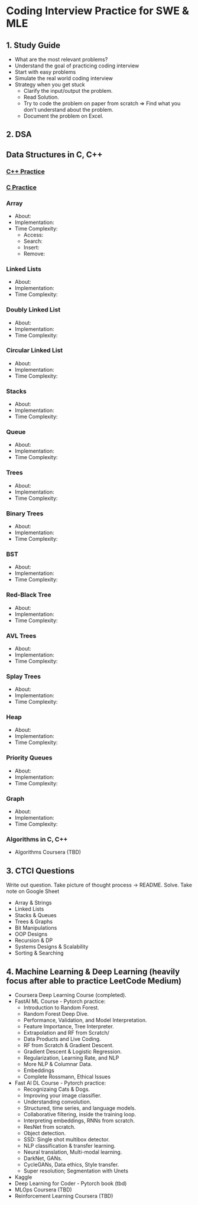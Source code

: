 # Coding Interview Practice for SWE & MLE

## 1. Study Guide

- What are the most relevant problems?
- Understand the goal of practicing coding interview
- Start with easy problems
- Simulate the real world coding interview
- Strategy when you get stuck
  - Clarify the input/output the problem.
  - Read Solution.
  - Try to code the problem on paper from scratch => Find what you don't understand about the problem.
  - Document the problem on Excel.

## 2. DSA

## Data Structures in C, C++

### [C++ Practice](https://github.com/mnguyen0226/coding-interview-swe-ml/tree/main/src/practices/cpp)

### [C Practice](https://github.com/mnguyen0226/coding-interview-swe-ml/tree/main/src/practices/c)

### Array

- About:
- Implementation:
- Time Complexity:
    - Access: 
    - Search:
    - Insert:
    - Remove:

### Linked Lists

- About:
- Implementation:
- Time Complexity:

### Doubly Linked List

- About:
- Implementation:
- Time Complexity:

### Circular Linked List

- About:
- Implementation:
- Time Complexity:

### Stacks

- About:
- Implementation:
- Time Complexity:

### Queue

- About:
- Implementation:
- Time Complexity:

### Trees

- About:
- Implementation:
- Time Complexity:

### Binary Trees

- About:
- Implementation:
- Time Complexity:

### BST

- About:
- Implementation:
- Time Complexity:

### Red-Black Tree

- About:
- Implementation:
- Time Complexity:

### AVL Trees

- About:
- Implementation:
- Time Complexity:

### Splay Trees

- About:
- Implementation:
- Time Complexity:

### Heap

- About:
- Implementation:
- Time Complexity:

### Priority Queues

- About:
- Implementation:
- Time Complexity:

### Graph

- About:
- Implementation:
- Time Complexity:

### Algorithms in C, C++

- Algorithms Coursera (TBD)

## 3. CTCI Questions

Write out question. Take picture of thought process -> README. Solve. Take note on Google Sheet

- Array & Strings
- Linked Lists
- Stacks & Queues
- Trees & Graphs
- Bit Manipulations
- OOP Designs
- Recursion & DP
- Systems Designs & Scalability
- Sorting & Searching

## 4. Machine Learning & Deep Learning (heavily focus after able to practice LeetCode Medium)

- Coursera Deep Learning Course (completed).
- FastAI ML Course - Pytorch practice:
  - Introduction to Random Forest.
  - Random Forest Deep Dive.
  - Performance, Validation, and Model Interpretation.
  - Feature Importance, Tree Interpreter.
  - Extrapolation and RF from Scratch/
  - Data Products and Live Coding.
  - RF from Scratch & Gradient Descent.
  - Gradient Descent & Logistic Regression.
  - Regularization, Learning Rate, and NLP
  - More NLP & Columnar Data.
  - Embeddings
  - Complete Rossmann, Ethical Issues
- Fast AI DL Course - Pytorch practice:
  - Recognizaing Cats & Dogs.
  - Improving your image classifier.
  - Understanding convolution.
  - Structured, time series, and language models.
  - Collaborative filtering, inside the training loop.
  - Interpreting embeddings, RNNs from scratch.
  - ResNet from scratch.
  - Object detection.
  - SSD: Single shot multibox detector.
  - NLP classification & transfer learning.
  - Neural translation, Multi-modal learning.
  - DarkNet, GANs.
  - CycleGANs, Data ethics, Style transfer.
  - Super resolution; Segmentation with Unets
- Kaggle
- Deep Learning for Coder - Pytorch book (tbd)
- MLOps Coursera (TBD)
- Reinforcement Learning Coursera (TBD)
